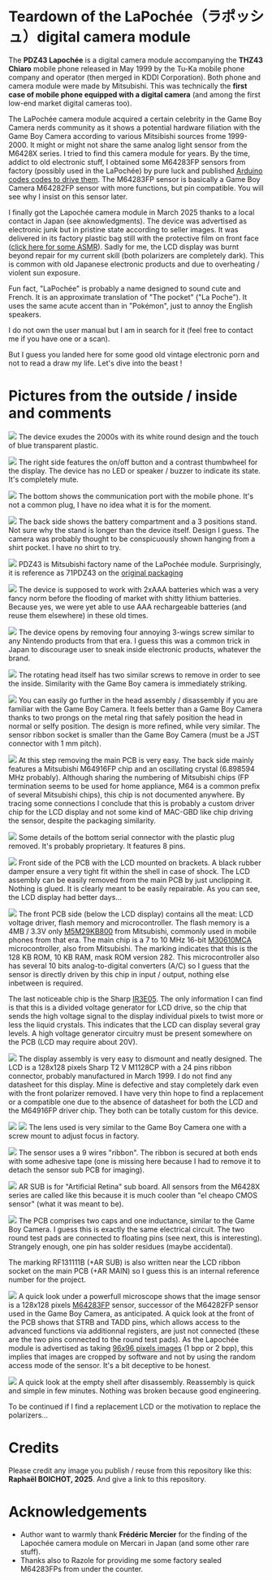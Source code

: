 # Teardown of the LaPochée（ラポッシュ）digital camera module

The **PDZ43 Lapochée** is a digital camera module accompanying the **THZ43 Chiaro** mobile phone released in May 1999 by the Tu-Ka mobile phone company and operator (then merged in KDDI Corporation). Both phone and camera module were made by Mitsubishi. This was technically the **first case of mobile phone equipped with a digital camera** (and among the first low-end market digital cameras too).

The LaPochée camera module acquired a certain celebrity in the Game Boy Camera nerds community as it shows a potential hardware filiation with the Game Boy Camera according to various Mitsibishi sources frome 1999-2000. It might or might not share the same analog light sensor from the M6428X series. I tried to find this camera module for years. By the time, addict to old electronic stuff, I obtained some M64283FP sensors from factory (possibly used in the LaPochée) by pure luck and published [Arduino codes codes to drive them](https://github.com/Raphael-Boichot/Play-with-the-Mitsubishi-M64283FP-sensor). The M64283FP sensor is basically a Game Boy Camera M64282FP sensor with more functions, but pin compatible. You will see why I insist on this sensor later.

I finally got the Lapochée camera module in March 2025 thanks to a local contact in Japan (see aknowledgments). The device was advertised as electronic junk but in pristine state according to seller images. It was delivered in its factory plastic bag still with the protective film on front face ([click here for some ASMR](/Pictures/Lapochee_ASMR.mp4)). Sadly for me, the LCD display was burnt beyond repair for my current skill (both polarizers are completely dark). This is common with old Japanese electronic products and due to overheating / violent sun exposure. 

Fun fact, "LaPochée" is probably a name designed to sound cute and French. It is an approximate translation of "The pocket" ("La Poche"). It uses the same acute accent than in "Pokémon", just to annoy the English speakers.

I do not own the user manual but I am in search for it (feel free to contact me if you have one or a scan).

But I guess you landed here for some good old vintage electronic porn and not to read a draw my life. Let's dive into the beast !

# Pictures from the outside / inside and comments

![](/Pictures/Lapochee_2.jpg)
The device exudes the 2000s with its white round design and the touch of blue transparent plastic.

![](/Pictures/Lapochee_side.jpg)
The right side features the on/off button and a contrast thumbwheel for the display. The device has no LED or speaker / buzzer to indicate its state. It's completely mute.

![](/Pictures/Lapochee_bottom.jpg)
The bottom shows the communication port with the mobile phone. It's not a common plug, I have no idea what it is for the moment.

![](/Pictures/Lapochee_rear_2.jpg)
The back side shows the battery compartment and a 3 positions stand. Not sure why the stand is longer than the device itself. Design I guess. The camera was probably thought to be conspicuously shown hanging from a shirt pocket. I have no shirt to try.

![](/Pictures/Lapochee_rear_open.jpg)
PDZ43 is Mitsubishi factory name of the LaPochée module. Surprisingly, it is reference as 71PDZ43 on the [original packaging](/Pictures_from_auction_sites/Aucfan_packaging_4.jpg)

![](/Pictures/Lapochee_2xAAA_batteries.jpg)
The device is supposed to work with 2xAAA batteries which was a very fancy norm before the flooding of market with shitty lithium batteries. Because yes, we were yet able to use AAA rechargeable batteries (and reuse them elsewhere) in these old times.

![](/Pictures/Lapochee_main_board_with_LCD_mounted.jpg)
The device opens by removing four annoying 3-wings screw similar to any Nintendo products from that era. I guess this was a common trick in Japan to discourage user to sneak inside electronic products, whatever the brand.

![](/Pictures/Lapochee_head_assembly_2.jpg)
The rotating head itself has two similar screws to remove in order to see the inside. Similarity with the Game Boy camera is immediately striking.

![](/Pictures/Lapochee_empty_head_2.jpg)
You can easily go further in the head assembly / disassembly if you are familiar with the Game Boy Camera. It feels better than a Game Boy Camera thanks to two prongs on the metal ring that safely position the head in normal or selfy position. The design is more refined, while very similar. The sensor ribbon socket is smaller than the Game Boy Camera (must be a JST connector with 1 mm pitch).

![](/Pictures/Lapochee_PCB_front.jpg)
At this step removing the main PCB is very easy. The back side mainly features a Mitsubishi M64916FP chip and an oscillating crystal (6.898594 MHz probably). Although sharing the numbering of Mitsubishi chips (FP termination seems to be used for home appliance, M64 is a common prefix of several Mitsubishi chips), this chip is not documented anywhere. By tracing some connections I conclude that this is probably a custom driver chip for the LCD display and not some kind of MAC-GBD like chip driving the sensor, despite the packaging similarity.

![](/Pictures/Lapochee_serial_8_pins_connection.jpg)
Some details of the bottom serial connector with the plastic plug removed. It's probably proprietary. It features 8 pins.

![](/Pictures/Lapochee_main_board_with_LCD.jpg)
Front side of the PCB with the LCD mounted on brackets. A black rubber damper ensure a very tight fit within the shell in case of shock. The LCD assembly can be easily removed from the main PCB by just unclipping it. Nothing is glued. It is clearly meant to be easily repairable. As you can see, the LCD display had better days...

![](/Pictures/Lapochee_PCB_rear.jpg)
The front PCB side (below the LCD display) contains all the meat: LCD voltage driver, flash memory and microcontroller. The flash memory is a 4MB / 3.3V only [M5M29KB800](/Datasheets/Renesas_M5M29KB.PDF) from Mitsubishi, commonly used in mobile phones from that era. The main chip is a 7 to 10 MHz 16-bit [M30610MCA](/Datasheets/Renesas_M5M29KB.PDF) microcontroller, also from Mitsubishi. The marking indicates that this is the 128 KB ROM, 10 KB RAM, mask ROM version 282. This microcontroller also has several 10 bits analog-to-digital converters (A/C) so I guess that the sensor is directly driven by this chip in input / output, nothing else inbetween is required. 

The last noticeable chip is the Sharp [IR3E05](/Datasheets/Sharp_IR3E05.pdf). The only information I can find is that this is a divided voltage generator for LCD drive, so the chip that sends the high voltage signal to the display individual pixels to twist more or less the liquid crystals. This indicates that the LCD can display several gray levels. A high voltage generator circuitry must be present somewhere on the PCB (LCD may require about 20V).

![](/Pictures/Lapochee_LCD_rear.jpg)
The display assembly is very easy to dismount and neatly designed. The LCD is a 128x128 pixels Sharp T2 V M1128CP with a 24 pins ribbon connector, probably manufactured in March 1999. I do not find any datasheet for this display. Mine is defective and stay completely dark even with the front polarizer removed. I have very thin hope to find a replacement or a compatible one due to the absence of datasheet for both the LCD and the M64916FP driver chip. They both can be totally custom for this device.

![](/Pictures/Lapochee_lens_front.jpg)
![](/Pictures/Lapochee_lens_rear.jpg)
The lens used is very similar to the Game Boy Camera one with a screw mount to adjust focus in factory.

![](/Pictures/Lapochee_sensor_PCB_ribbon.jpg)
The sensor uses a 9 wires "ribbon". The ribbon is secured at both ends with some adhesive tape (one is missing here because I had to remove it to detach the sensor sub PCB for imaging).

![](/Pictures/Lapochee_sensor_PCB_rear.jpg)
AR SUB is for "Artificial Retina" sub board. All sensors from the M6428X series are called like this because it is much cooler than "el cheapo CMOS sensor" (what it was meant to be).

![](/Pictures/Lapochee_sensor_PCB_front_M64283FP.jpg)
The PCB comprises two caps and one inductance, similar to the Game Boy Camera. I guess this is exactly the same electrical circuit. The two round test pads are connected to floating pins (see next, this is interesting). Strangely enough, one pin has solder residues (maybe accidental).

The marking RF131111B (+AR SUB) is also written near the LCD ribbon socket on the main PCB (+AR MAIN) so I guess this is an internal reference number for the project.

![](/Pictures/Lapochee_sensor_reference.png)
A quick look under a powerfull microscope shows that the image sensor is a 128x128 pixels [M64283FP](https://github.com/Raphael-Boichot/Play-with-the-Mitsubishi-M64283FP-sensor) sensor, successor of the M64282FP sensor used in the Game Boy Camera, as anticipated. A quick look at the front of the PCB shows that STRB and TADD pins, which allows access to the advanced functions via additionnal registers, are just not connected (these are the two pins connected to the round test pads). As the Lapochée module is advertised as taking [96x96 pixels images](https://pc.watch.impress.co.jp/docs/article/990413/tu_ka.htm) (1 bpp or 2 bpp), this implies that images are cropped by software and not by using the random access mode of the sensor. It's a bit deceptive to be honest.

![](/Pictures/Lapochee_empty_shell_2.jpg)
A quick look at the empty shell after disassembly. Reassembly is quick and simple in few minutes. Nothing was broken because good engineering.

To be continued if I find a replacement LCD or the motivation to replace the polarizers...

# Credits
Please credit any image you publish / reuse from this repository like this: **Raphaël BOICHOT, 2025**. And give a link to this repository.

# Acknowledgements
- Author want to warmly thank **Frédéric Mercier** for the finding of the Lapochée camera module on Mercari in Japan (and some other rare stuff).
- Thanks also to Razole for providing me some factory sealed M64283FPs from under the counter.
